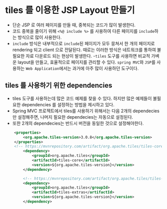 # tiles 를 이용한 JSP Layout 만들기
- 단순 JSP 로 여러 페이지를 만들 때, 중복되는 코드가 많이 발생한다.
- 코드 중복을 줄이기 위해 `<%@ include %>` 를 사용하여 다른 페이지를 `include`하는 방식으로 많이 사용한다.
- `include` 방식은 내부적으로 `include`된 페이지가 모두 뭉쳐서 한 개의 페이지로 rendering 되고 client 으로 전달된다. 때로는 이러한 방식은 네트워크를 통하여 불필요한 자료 다운로드 되는 현상이 발생한다.
-`tiles` 도구를 사용하면 비교적 가벼운 layout을 만들고, 효율적으로 페이지를 관리할 수 있다. `spring MVC`와 `JSP`를 사용하는 `Web Application`에서는 과거에 아주 많이 사용하던 도구이다.

## tiles 를 사용하기 위한 dependencies
- tiles 도구를 사용하는데 많은 코드 예제를 찾을 수 있다. 하지만 많은 예제들이 불필요한 dependencies 를 설정하는 방법을 제시하고 있다.
- Spring MVC 프로젝트에서 tiles를 사용하기 위해서는 다음 2개의 dependecies만 설정해주면, 나머지 필요한 dependecies는 자동으로 설정된다.
- 또한 2개의 dependecies는 반드시 버전을 동일한 것으로 설정해야한다.
```xml
	<properties>
		<org.apache.tiles-version>3.0.8</org.apache.tiles-version>
	</properties>
	<!-- https://mvnrepository.com/artifact/org.apache.tiles/tiles-core -->
		<dependency>
			<groupId>org.apache.tiles</groupId>
			<artifactId>tiles-core</artifactId>
			<version>${org.apache.tiles-version}</version>
		</dependency>

		<!-- https://mvnrepository.com/artifact/org.apache.tiles/tiles-extras -->
		<dependency>
			<groupId>org.apache.tiles</groupId>
			<artifactId>tiles-extras</artifactId>
			<version>${org.apache.tiles-version}</version>
		</dependency>
```
